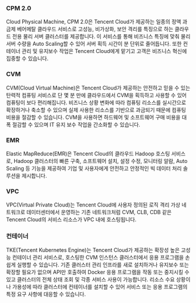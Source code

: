 ### CPM 2.0
Cloud Physical Machine, CPM 2.0은 Tencent Cloud가 제공하는 일종의 정액 과금제 베어메탈 클라우드 서비스로 고성능, 비가상화, 보안 격리를 특징으로 하는 클라우드 전용 물리 서버 클러스터를 제공합니다. 이 서비스를 통해 비즈니스 특징에 맞춰 물리 서버 수량을 Auto Scaling할 수 있어 서버 획득 시간이 분 단위로 줄어듭니다. 또한 컨테이너 관리 및 유지보수 작업은 Tencent Cloud에게 맡기고 고객은 비즈니스 혁신에 집중할 수 있습니다.   


### CVM
CVM(Cloud Virtual Machine)은 Tencent Cloud가 제공하는 안전하고 믿을 수 있는 탄력적 컴퓨팅 서비스로 단 몇 분 만에 클라우드에서 CVM을 획득하고 사용할 수 있어 컴퓨팅이 보다 편리해집니다. 비즈니스 상황 변화에 따라 컴퓨팅 리소스를 실시간으로 확장하거나 축소할 수 있으며 실제 사용한 리소스를 기반으로 과금되기 때문에 컴퓨팅 비용을 절감할 수 있습니다. CVM을 사용하면 하드웨어 및 소프트웨어 구매 비용을 대폭 절감할 수 있으며 IT 유지 보수 작업을 간소화할 수 있습니다.


### EMR
Elastic MapReduce(EMR)은 Tencent Cloud의 클라우드 Hadoop 호스팅 서비스로, Hadoop 클러스터의 빠른 구축, 소프트웨어 설치, 설정 수정, 모니터링 알람, Auto Scaling 등 기능을 제공하여 기업 및 사용자에게 안전하고 안정적인 빅 데이터 처리 솔루션을 제시합니다. 



### VPC
VPC(Virtual Private Cloud)는 Tencent Cloud에 사용자 정의된 로직 격리 가상 네트워크로 데이터센터에서 운영하는 기존 네트워크처럼 CVM, CLB, CDB 같은 Tencent Cloud의 서비스 리소스가 VPC 내에 호스팅됩니다. 



### 컨테이너
TKE(Tencent Kubernetes Engine)는 Tencent Cloud가 제공하는 확장성 높은 고성능 컨테이너 관리 서비스로, 호스팅한 CVM 인스턴스 클러스터에서 응용 프로그램을 손쉽게 실행할 수 있습니다. 기존 클러스터 관리 인프라를 새로 설치하거나 유지보수 또는 확장할 필요가 없으며 API만 호출하여 Docker 응용 프로그램을 작동 또는 중지시킬 수 있고 클러스터의 전체 상태 조회 및 각종 서비스 사용이 가능합니다. 리소스 수요 상황이나 가용성에 따라 클러스터에 컨테이너를 설치할 수 있어 서비스 또는 응용 프로그램의 특정 요구 사항에 대응할 수 있습니다. 
